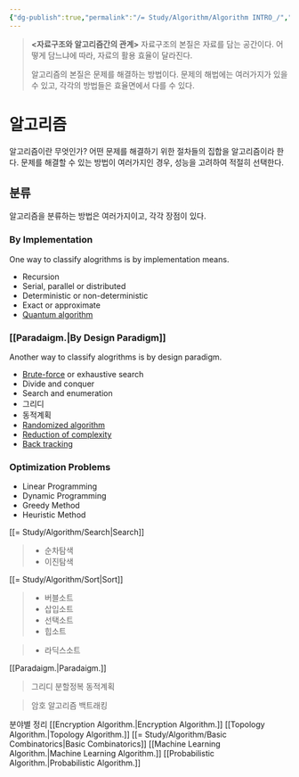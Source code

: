 ```yaml
---
{"dg-publish":true,"permalink":"/= Study/Algorithm/Algorithm INTRO_/","created":"2023-12-07T04:25:04.000+09:00","updated":"2025-01-14T15:33:43.000+09:00"}
---
```


>**<자료구조와 알고리즘간의 관계>**
>자료구조의 본질은 자료를 담는 공간이다.
>어떻게 담느냐에 따라, 자료의 활용 효율이 달라진다.
>
>알고리즘의 본질은 문제를 해결하는 방법이다.
>문제의 해법에는 여러가지가 있을 수 있고, 각각의 방법들은 효율면에서 다를 수 있다.

# 알고리즘

알고리즘이란 무엇인가?
어떤 문제를 해결하기 위한 절차들의 집합을 알고리즘이라 한다.
문제를 해결할 수 있는 방법이 여러가지인 경우, 성능을 고려하여 적절히 선택한다.

## 분류
알고리즘을 분류하는 방법은 여러가지이고, 각각 장점이 있다.

### By Implementation
One way to classify alogrithms is by implementation means.

- Recursion
- Serial, parallel or distributed
- Deterministic or non-deterministic
- Exact or approximate
- [Quantum algorithm](https://en.wikipedia.org/wiki/Quantum_algorithm "Quantum algorithm")

### [[Paradaigm.\|By Design Paradigm]]
Another way to classify alogrithms is by design paradigm.

- [Brute-force](https://en.wikipedia.org/wiki/Brute-force_search "Brute-force search") or exhaustive search
- Divide and conquer
- Search and enumeration
- 그리디
- 동적계획
- [Randomized algorithm](https://en.wikipedia.org/wiki/Randomized_algorithm)
- [Reduction of complexity](https://en.wikipedia.org/wiki/Reduction_(complexity) "Reduction (complexity)")
- [Back tracking](https://en.wikipedia.org/wiki/Back_tracking "Back tracking")

### Optimization Problems

- Linear Programming
- Dynamic Programming
- Greedy Method
- Heuristic Method


[[= Study/Algorithm/Search\|Search]]
>- 순차탐색
>- 이진탐색

[[= Study/Algorithm/Sort\|Sort]]
>- 버블소트
>- 삽입소트
>- 선택소트
>- 힙소트

>- 라딕스소트

[[Paradaigm.\|Paradaigm.]]
>그리디
>분할정복
>동적계획

>암호 알고리즘
>백트래킹

분야별 정리
[[Encryption Algorithm.\|Encryption Algorithm.]]
[[Topology Algorithm.\|Topology Algorithm.]]
[[= Study/Algorithm/Basic Combinatorics\|Basic Combinatorics]]
[[Machine Learning Algorithm.\|Machine Learning Algorithm.]]
[[Probabilistic Algorithm.\|Probabilistic Algorithm.]]
